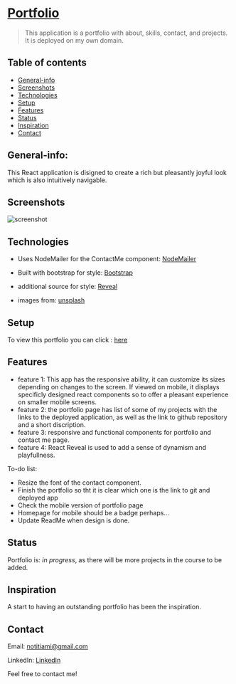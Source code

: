 # [Portfolio](https://www.valeriovarani.com/)
> This application is a portfolio with about, skills, contact, and projects. It is deployed on my own domain. 

## Table of contents
* [General-info](#General-info)
* [Screenshots](#screenshots)
* [Technologies](#technologies)
* [Setup](#setup)
* [Features](#features)
* [Status](#status)
* [Inspiration](#inspiration)
* [Contact](#contact)

## General-info:
This React application is disigned to create a rich but pleasantly joyful look which is also intuitively navigable.


## Screenshots

![screenshot](client/src/public/Valerio-Portfolio.gif)



## Technologies
* Uses NodeMailer for the ContactMe component: [NodeMailer](https://nodemailer.com/about/)

* Built with bootstrap for style: [Bootstrap](https://getbootstrap.com/)

* additional source for style: [Reveal](https://www.react-reveal.com/)

* images from: [unsplash](https://unsplash.com/)


## Setup
To view this portfolio you can click : [here](https://www.valeriovarani.com/)



## Features
* feature 1: This app has the responsive ability, it can customize its sizes depending on changes to the screen. If viewed on mobile, it displays specificly designed react components so to offer a pleasant experience on smaller mobile screens. 
* feature 2: the portfolio page has list of some of my projects with the links to the deployed application, as well as the link to github repository and a short discription.
* feature 3: responsive and functional components for portfolio and contact me page.
* feature 4: React Reveal is used to add a sense of dynamism and playfullness.


To-do list:

* Resize the font of the contact component.
* Finish the portfolio so tht it is clear which one is the link to git and deployed app
* Check the mobile version of portfolio page
* Homepage for mobile should be a badge perhaps...
* Update ReadMe when design is done.



## Status
Portfolio is: _in progress_, as there will be more projects in the course to be added.

## Inspiration
A start to having an outstanding portfolio has been the inspiration.

## Contact
Email: notitiami@gmail.com

LinkedIn: [LinkedIn](https://www.linkedin.com/in/valerio-varani-635ba31a1/)

Feel free to contact me!

